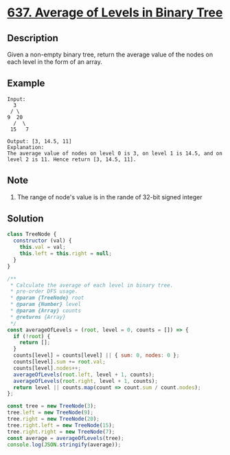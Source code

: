 # [637. Average of Levels in Binary Tree](https://leetcode.com/problems/average-of-levels-in-binary-tree/description/)

## Description  

Given a non-empty binary tree, return the average value of the nodes on each level in the form of an array.

## Example

```code
Input:
  3
 / \
9  20
  /  \
 15   7

Output: [3, 14.5, 11]
Explanation:
The average value of nodes on level 0 is 3, on level 1 is 14.5, and on level 2 is 11. Hence return [3, 14.5, 11].
```

## Note

1. The range of node's value is in the rande of 32-bit signed integer

## Solution

```javascript
class TreeNode {
  constructor (val) {
    this.val = val;
    this.left = this.right = null;
  }
}

/**
 * Calculate the average of each level in binary tree.
 * pre-order DFS usage.
 * @param {TreeNode} root
 * @param {Number} level
 * @param {Array} counts
 * @returns {Array}
 */
const averageOfLevels = (root, level = 0, counts = []) => {
  if (!root) {
    return [];
  }
  counts[level] = counts[level] || { sum: 0, nodes: 0 };
  counts[level].sum += root.val;
  counts[level].nodes++;
  averageOfLevels(root.left, level + 1, counts);
  averageOfLevels(root.right, level + 1, counts);
  return level || counts.map(count => count.sum / count.nodes);
};

const tree = new TreeNode(3);
tree.left = new TreeNode(9);
tree.right = new TreeNode(20);
tree.right.left = new TreeNode(15);
tree.right.right = new TreeNode(7);
const average = averageOfLevels(tree);
console.log(JSON.stringify(average));
```